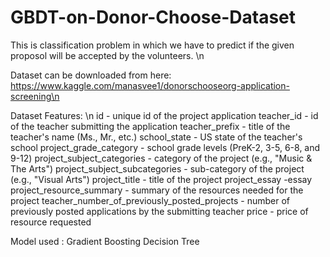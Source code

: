 # GBDT-on-Donor-Choose-Dataset

This is classification problem in which we have to predict if the given proposol will be accepted by the volunteers. \n

Dataset can be downloaded from here: https://www.kaggle.com/manasvee1/donorschooseorg-application-screening\n

Dataset Features: \n
        id - unique id of the project application
        teacher_id - id of the teacher submitting the application
        teacher_prefix - title of the teacher's name (Ms., Mr., etc.)
        school_state - US state of the teacher's school
        project_grade_category - school grade levels (PreK-2, 3-5, 6-8, and 9-12)
        project_subject_categories - category of the project (e.g., "Music & The Arts")
        project_subject_subcategories - sub-category of the project (e.g., "Visual Arts")
        project_title - title of the project
        project_essay -essay
        project_resource_summary - summary of the resources needed for the project
        teacher_number_of_previously_posted_projects - number of previously posted applications by the submitting teacher
        price - price of resource requested
       
Model used :  Gradient Boosting Decision Tree

